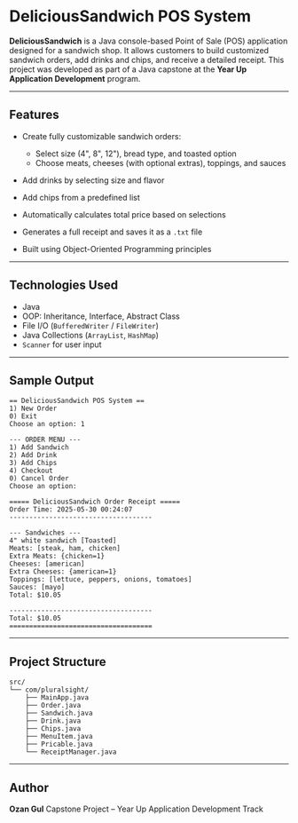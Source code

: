 # DeliciousSandwich POS System

**DeliciousSandwich** is a Java console-based Point of Sale (POS) application designed for a sandwich shop.
It allows customers to build customized sandwich orders, add drinks and chips, and receive a detailed receipt.
This project was developed as part of a Java capstone at the **Year Up Application Development** program.

---

## Features

* Create fully customizable sandwich orders:

  * Select size (4", 8", 12"), bread type, and toasted option
  * Choose meats, cheeses (with optional extras), toppings, and sauces
* Add drinks by selecting size and flavor
* Add chips from a predefined list
* Automatically calculates total price based on selections
* Generates a full receipt and saves it as a `.txt` file
* Built using Object-Oriented Programming principles

---

## Technologies Used

* Java
* OOP: Inheritance, Interface, Abstract Class
* File I/O (`BufferedWriter` / `FileWriter`)
* Java Collections (`ArrayList`, `HashMap`)
* `Scanner` for user input

---

## Sample Output

```
== DeliciousSandwich POS System ==
1) New Order
0) Exit
Choose an option: 1

--- ORDER MENU ---
1) Add Sandwich
2) Add Drink
3) Add Chips
4) Checkout
0) Cancel Order
Choose an option:

===== DeliciousSandwich Order Receipt =====
Order Time: 2025-05-30 00:24:07
------------------------------------

--- Sandwiches ---
4" white sandwich [Toasted]
Meats: [steak, ham, chicken]
Extra Meats: {chicken=1}
Cheeses: [american]
Extra Cheeses: {american=1}
Toppings: [lettuce, peppers, onions, tomatoes]
Sauces: [mayo]
Total: $10.05

------------------------------------
Total: $10.05
====================================
```

---

## Project Structure

```
src/
└── com/pluralsight/
    ├── MainApp.java
    ├── Order.java
    ├── Sandwich.java
    ├── Drink.java
    ├── Chips.java
    ├── MenuItem.java
    ├── Pricable.java
    └── ReceiptManager.java
```

---

## Author

**Ozan Gul**
Capstone Project – Year Up Application Development Track

